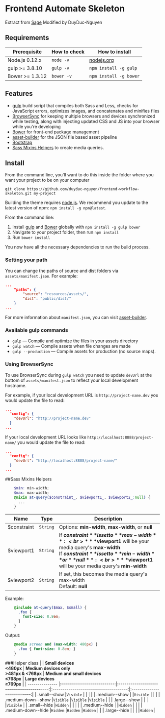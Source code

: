 # Frontend Automate Skeleton
Extract from [Sage](https://travis-ci.org/roots/sage)
Modified by DuyDuc-Nguyen

## Requirements

| Prerequisite    | How to check | How to install
| --------------- | ------------ | ------------- |
| Node.js 0.12.x  | `node -v`    | [nodejs.org](http://nodejs.org/) |
| gulp >= 3.8.10  | `gulp -v`    | `npm install -g gulp` |
| Bower >= 1.3.12 | `bower -v`   | `npm install -g bower` |

## Features

* [gulp](http://gulpjs.com/) build script that compiles both Sass and Less, checks for JavaScript errors, optimizes images, and concatenates and minifies files
* [BrowserSync](http://www.browsersync.io/) for keeping multiple browsers and devices synchronized while testing, along with injecting updated CSS and JS into your browser while you're developing
* [Bower](http://bower.io/) for front-end package management
* [asset-builder](https://github.com/austinpray/asset-builder) for the JSON file based asset pipeline
* [Bootstrap](http://getbootstrap.com/)
* [Sass Mixins Helpers](#sass-mixins-helpers) to create media queries.

## Install

From the command line, you'll want to do this inside the folder where you want your project to be on your computer

`git clone https://github.com/duyduc-nguyen/frontend-workflow-skeleton.git my-project` 

Building the theme requires [node.js](http://nodejs.org/download/). We recommend you update to the latest version of npm: `npm install -g npm@latest`.

From the command line:

1. Install [gulp](http://gulpjs.com) and [Bower](http://bower.io/) globally with `npm install -g gulp bower`
2. Navigate to your project folder, then run `npm install`
3. Run `bower install`

You now have all the necessary dependencies to run the build process.

### Setting your path

You can change the paths of source and dist folders via `assets/manifest.json`. For example:

```json
...
  	"paths": {
		"source": "resources/assets/",
    	"dist": "public/dist/"
  	}
...
```

For more information about `manifest.json`, you can visit [asset-builder](https://github.com/austinpray/asset-builder).

### Available gulp commands

* `gulp` — Compile and optimize the files in your assets directory
* `gulp watch` — Compile assets when file changes are made
* `gulp --production` — Compile assets for production (no source maps).

### Using BrowserSync

To use BrowserSync during `gulp watch` you need to update `devUrl` at the bottom of `assets/manifest.json` to reflect your local development hostname.

For example, if your local development URL is `http://project-name.dev` you would update the file to read:
```json
...
  "config": {
    "devUrl": "http://project-name.dev"
  }
...
```
If your local development URL looks like `http://localhost:8888/project-name/` you would update the file to read:
```json
...
  "config": {
    "devUrl": "http://localhost:8888/project-name/"
  }
...
```
##Sass Mixins Helpers

```SCSS
	$min: min-width;
	$max: max-width;
	@mixin at-query($constraint_, $viewport1_, $viewport2_:null) {
	  ...
	}
```

| Name            | Type         | Description
| --------------- | ------------ | ------------- |
| $constraint     | `String`     | Options: **min-width**, **max-width**, or **null** |
| $viewport1      | `String`     | If **$constraint** is set to **max-width**:<br>* **$viewport1** will be your media query's **max-width**<br>If **$constraint** is set to **min-width** or **null**:<br>* **$viewport1** will be your media query's **min-width** |
| $viewport2      | `String`     | If set, this becomes the media query's max-width<br>Default: **null** |

Example:

```SCSS
	@include at-query($max, $small) {
	  .foo {
	    font-size: 0.8em;
	  }
	}
```

Output:

```CSS
	@media screen and (max-width: 480px) {
	  .foo { font-size: 0.8em; }
	}
```
###Helper class
|                     | **Small devices<br><480px** | **Medium devices only<br>>481px & <768px** | **Medium and small devices<br>≤768px** | **Large devices<br>≥769px** |
| ---------------     |:---------------------------:|:------------------------------------------:|:--------------------------------------:|:---------------------------:|
| .small--show        |`Visible`                    |                                            |                                        |                             |
| .medium--show       |                             |`Visible`                                   |                                        |                             |
| .medium-down--show  |`Visible`                    |`Visible`                                   |`Visible`                               |                             |
| .large--show        |                             |                                            |                                        |`Visible`                    |
| .small--hide        |`Hidden`                     |                                            |                                        |                             |
| .medium--hide       |                             |`Hidden`                                    |                                        |                             |
| .medium-down--hide  |`Hidden`                     |`Hidden`                                    |`Hidden`                                |                             |
| .large--hide        |                             |                                            |                                        |`Hidden`                     |